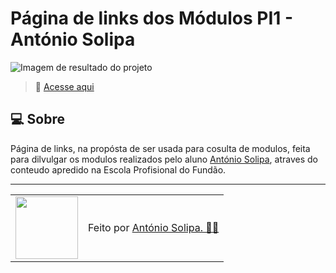 # Página de links dos Módulos PI1 - António Solipa

![Imagem de resultado do projeto](./Links-Módulos-PI1/assets/Links.png)
<br>

> 🚀 <a href="https://modulos-pi-1.vercel.app/">Acesse aqui</a>

## 💻 Sobre

Página de links, na propósta de ser usada para cosulta de modulos, feita para dilvulgar os modulos realizados pelo aluno <a href="https://github.com/asolipa0">António Solipa</a>, atraves do conteudo apredido na Escola Profisional do Fundão.

---

<table>
  <tr>
    <td>
      <img src="https://github.com/asolipa0.png" width="100px" />
    </td>
    <td>
      Feito por <a href="https://github.com/asolipa0">António Solipa. 🙋‍♂️</a>
    </td>
  </tr>
</table>
